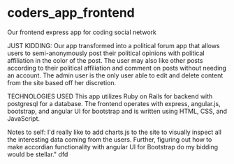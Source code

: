 # coders_app_frontend
Our frontend express app for coding social network

JUST KIDDING: Our app transformed into a political forum app that allows users to semi-anonymously post their political opinions
with political affiliation in the color of the post. The user may also like other posts according to their political
affiliation and comment on posts without needing an account.
The admin user is the only user able to edit and delete content from the site based off her discretion.

TECHNOLOGIES USED
This app utilizes Ruby on Rails for backend with postgresql for a database. The frontend operates with express, angular.js,
bootstrap, and angular UI for bootstrap and is written using HTML, CSS, and JavaScript.

Notes to self:
I'd really like to add charts.js to the site to visually inspect all the interesting data coming from the users.
Further, figuring out how to make accordian functionality with angular UI for Bootstrap do my bidding would be stellar."
dfd
